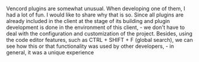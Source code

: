 Vencord plugins are somewhat unusual. When developing one of them, I had a lot
of fun. I would like to share why that is so. Since all plugins are already
included in the client at the stage of its building and plugin development is
done in the environment of this client, - we don't have to deal with the
configuration and customization of the project. Besides, using the code editor
features, such as CTRL + SHIFT + F (global search), we can see how this or that
functionality was used by other developers, - in general, it was a unique
experience
